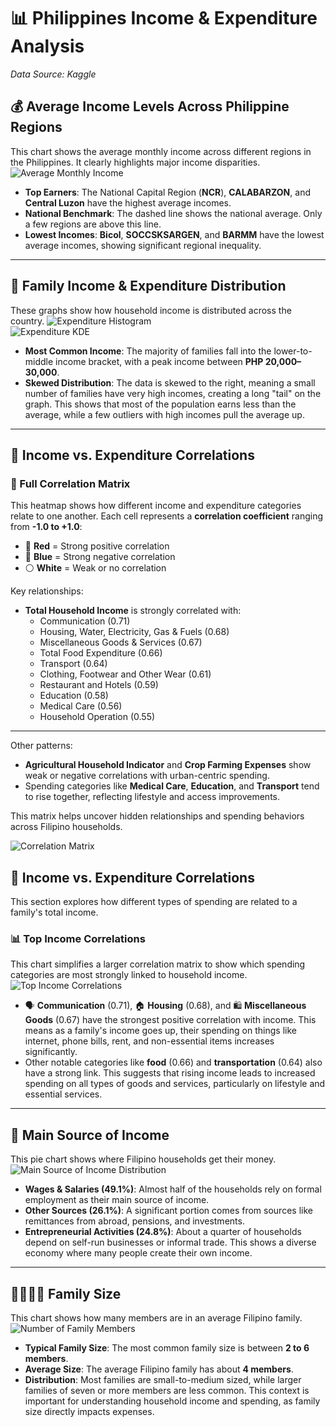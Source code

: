 # 📊 Philippines Income & Expenditure Analysis

*Data Source: Kaggle*

## 💰 Average Income Levels Across Philippine Regions

This chart shows the average monthly income across different regions in the Philippines. It clearly highlights major income disparities. 
![Average Monthly Income](PNG/1.png)

- **Top Earners**: The National Capital Region (**NCR**), **CALABARZON**, and **Central Luzon** have the highest average incomes.
- **National Benchmark**: The dashed line shows the national average. Only a few regions are above this line.
- **Lowest Incomes**: **Bicol**, **SOCCSKSARGEN**, and **BARMM** have the lowest average incomes, showing significant regional inequality.



---

## 🛒 Family Income & Expenditure Distribution

These graphs show how household income is distributed across the country. 
![Expenditure Histogram](PNG/2.png)  
![Expenditure KDE](PNG/3.png)

- **Most Common Income**: The majority of families fall into the lower-to-middle income bracket, with a peak income between **PHP 20,000–30,000**.
- **Skewed Distribution**: The data is skewed to the right, meaning a small number of families have very high incomes, creating a long "tail" on the graph. This shows that most of the population earns less than the average, while a few outliers with high incomes pull the average up.

---

## 🔗 Income vs. Expenditure Correlations  

### 🧮 Full Correlation Matrix  
This heatmap shows how different income and expenditure categories relate to one another. Each cell represents a **correlation coefficient** ranging from **-1.0 to +1.0**:

- 🔴 **Red** = Strong positive correlation  
- 🔵 **Blue** = Strong negative correlation  
- ⚪ **White** = Weak or no correlation

Key relationships:
- **Total Household Income** is strongly correlated with:
  - Communication (0.71)
  - Housing, Water, Electricity, Gas & Fuels (0.68)
  - Miscellaneous Goods & Services (0.67)
  - Total Food Expenditure (0.66)
  - Transport (0.64)
  - Clothing, Footwear and Other Wear (0.61)
  - Restaurant and Hotels (0.59)
  - Education (0.58)
  - Medical Care (0.56)
  - Household Operation (0.55)


---

Other patterns:
- **Agricultural Household Indicator** and **Crop Farming Expenses** show weak or negative correlations with urban-centric spending.
- Spending categories like **Medical Care**, **Education**, and **Transport** tend to rise together, reflecting lifestyle and access improvements.

This matrix helps uncover hidden relationships and spending behaviors across Filipino households.

![Correlation Matrix](PNG/4.png)







## 🔗 Income vs. Expenditure Correlations

This section explores how different types of spending are related to a family's total income.

### 📊 Top Income Correlations

This chart simplifies a larger correlation matrix to show which spending categories are most strongly linked to household income. 
![Top Income Correlations](PNG/5.png)

- 🗣️ **Communication** (0.71), 🏠 **Housing** (0.68), and 🛍️ **Miscellaneous Goods** (0.67) have the strongest positive correlation with income. This means as a family's income goes up, their spending on things like internet, phone bills, rent, and non-essential items increases significantly.
- Other notable categories like **food** (0.66) and **transportation** (0.64) also have a strong link. This suggests that rising income leads to increased spending on all types of goods and services, particularly on lifestyle and essential services.

---

## 🧭 Main Source of Income

This pie chart shows where Filipino households get their money. 
![Main Source of Income Distribution](PNG/6.png)

- **Wages & Salaries (49.1%)**: Almost half of the households rely on formal employment as their main source of income.
- **Other Sources (26.1%)**: A significant portion comes from sources like remittances from abroad, pensions, and investments.
- **Entrepreneurial Activities (24.8%)**: About a quarter of households depend on self-run businesses or informal trade. This shows a diverse economy where many people create their own income.

---

## 👨‍👩‍👧‍👦 Family Size

This chart shows how many members are in an average Filipino family. 
![Number of Family Members](PNG/7.png)

- **Typical Family Size**: The most common family size is between **2 to 6 members**.
- **Average Size**: The average Filipino family has about **4 members**.
- **Distribution**: Most families are small-to-medium sized, while larger families of seven or more members are less common. This context is important for understanding household income and spending, as family size directly impacts expenses.
